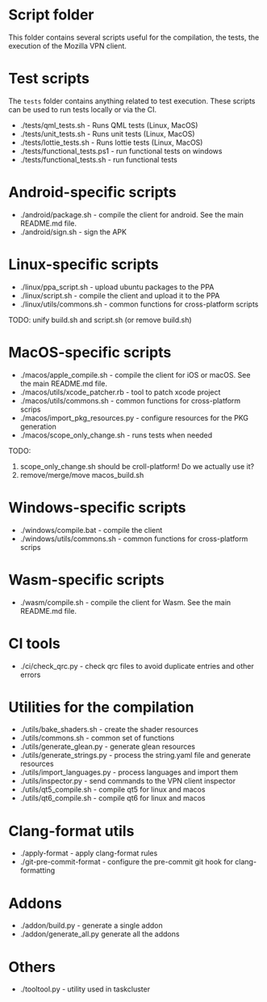 # Script folder

This folder contains several scripts useful for the compilation, the tests, the
execution of the Mozilla VPN client.

# Test scripts

The `tests` folder contains anything related to test execution. These scripts
can be used to run tests locally or via the CI.

- ./tests/qml_tests.sh - Runs QML tests (Linux, MacOS)
- ./tests/unit_tests.sh - Runs unit tests (Linux, MacOS)
- ./tests/lottie_tests.sh - Runs lottie tests (Linux, MacOS)
- ./tests/functional_tests.ps1 - run functional tests on windows
- ./tests/functional_tests.sh - run functional tests

# Android-specific scripts

- ./android/package.sh - compile the client for android. See the main README.md file.
- ./android/sign.sh - sign the APK

# Linux-specific scripts

- ./linux/ppa_script.sh - upload ubuntu packages to the PPA
- ./linux/script.sh - compile the client and upload it to the PPA
- ./linux/utils/commons.sh - common functions for cross-platform scripts

TODO: unify build.sh and script.sh (or remove build.sh)

# MacOS-specific scripts

- ./macos/apple_compile.sh - compile the client for iOS or macOS. See the main README.md file.
- ./macos/utils/xcode_patcher.rb - tool to patch xcode project
- ./macos/utils/commons.sh - common functions for cross-platform scrips
- ./macos/import_pkg_resources.py - configure resources for the PKG generation
- ./macos/scope_only_change.sh - runs tests when needed

TODO:
1. scope_only_change.sh should be croll-platform! Do we actually use it?
2. remove/merge/move macos_build.sh

# Windows-specific scripts

- ./windows/compile.bat - compile the client
- ./windows/utils/commons.sh - common functions for cross-platform scrips

# Wasm-specific scripts

- ./wasm/compile.sh - compile the client for Wasm. See the main README.md file.

# CI tools

- ./ci/check_qrc.py - check qrc files to avoid duplicate entries and other errors

# Utilities for the compilation

- ./utils/bake_shaders.sh - create the shader resources
- ./utils/commons.sh - common set of functions
- ./utils/generate_glean.py - generate glean resources
- ./utils/generate_strings.py - process the string.yaml file and generate resources
- ./utils/import_languages.py - process languages and import them
- ./utils/inspector.py - send commands to the VPN client inspector
- ./utils/qt5_compile.sh - compile qt5 for linux and macos
- ./utils/qt6_compile.sh - compile qt6 for linux and macos

# Clang-format utils

- ./apply-format - apply clang-format rules
- ./git-pre-commit-format - configure the pre-commit git hook for clang-formatting

# Addons

- ./addon/build.py - generate a single addon
- ./addon/generate_all.py generate all the addons

# Others

- ./tooltool.py - utility used in taskcluster
